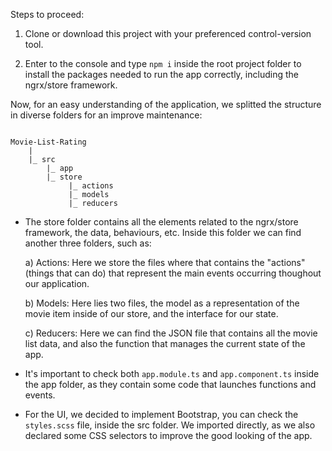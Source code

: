 Steps to proceed:


1) Clone or download this project with your preferenced control-version tool.

2) Enter to the console and type <code>npm i</code> inside the root project folder to install the packages needed to run the app correctly, including the ngrx/store framework.

Now, for an easy understanding of the application, we splitted the structure in diverse folders for an improve maintenance:

<code>
Movie-List-Rating
	|
	|_ src
	    |_ app
		|_ store
		     |_ actions
		     |_ models
		     |_ reducers
</code>

 - The store folder contains all the elements related to the ngrx/store framework, the data, behaviours, etc. Inside this folder we can find another three folders, such as:

	a) Actions: Here we store the files where that contains the "actions" (things that can do) that represent the main events occurring thoughout our application.

	b) Models: Here lies two files, the model as a representation of the movie item inside of our store, and the interface for our state.

	c) Reducers: Here we can find the JSON file that contains all the movie list data, and also the function that manages the current state of the app.

 - It's important to check both <code>app.module.ts</code> and <code>app.component.ts</code> inside the app folder, as they contain some code that launches functions and events.

 - For the UI, we decided to implement Bootstrap, you can check the <code>styles.scss</code> file, inside the src folder. We imported directly, as we also declared some CSS selectors
to improve the good looking of the app.
